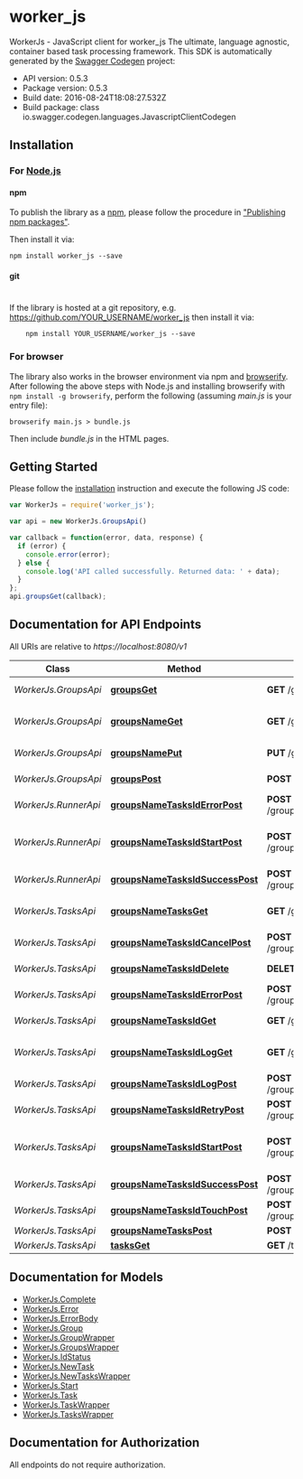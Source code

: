 # worker_js

WorkerJs - JavaScript client for worker_js
The ultimate, language agnostic, container based task processing framework.
This SDK is automatically generated by the [Swagger Codegen](https://github.com/swagger-api/swagger-codegen) project:

- API version: 0.5.3
- Package version: 0.5.3
- Build date: 2016-08-24T18:08:27.532Z
- Build package: class io.swagger.codegen.languages.JavascriptClientCodegen

## Installation

### For [Node.js](https://nodejs.org/)

#### npm

To publish the library as a [npm](https://www.npmjs.com/),
please follow the procedure in ["Publishing npm packages"](https://docs.npmjs.com/getting-started/publishing-npm-packages).

Then install it via:

```shell
npm install worker_js --save
```

#### git
#
If the library is hosted at a git repository, e.g.
https://github.com/YOUR_USERNAME/worker_js
then install it via:

```shell
    npm install YOUR_USERNAME/worker_js --save
```

### For browser

The library also works in the browser environment via npm and [browserify](http://browserify.org/). After following
the above steps with Node.js and installing browserify with `npm install -g browserify`,
perform the following (assuming *main.js* is your entry file):

```shell
browserify main.js > bundle.js
```

Then include *bundle.js* in the HTML pages.

## Getting Started

Please follow the [installation](#installation) instruction and execute the following JS code:

```javascript
var WorkerJs = require('worker_js');

var api = new WorkerJs.GroupsApi()

var callback = function(error, data, response) {
  if (error) {
    console.error(error);
  } else {
    console.log('API called successfully. Returned data: ' + data);
  }
};
api.groupsGet(callback);

```

## Documentation for API Endpoints

All URIs are relative to *https://localhost:8080/v1*

Class | Method | HTTP request | Description
------------ | ------------- | ------------- | -------------
*WorkerJs.GroupsApi* | [**groupsGet**](docs/GroupsApi.md#groupsGet) | **GET** /groups | Get all group names.
*WorkerJs.GroupsApi* | [**groupsNameGet**](docs/GroupsApi.md#groupsNameGet) | **GET** /groups/{name} | Get information for a group.
*WorkerJs.GroupsApi* | [**groupsNamePut**](docs/GroupsApi.md#groupsNamePut) | **PUT** /groups/{name} | Create/update a task group.
*WorkerJs.GroupsApi* | [**groupsPost**](docs/GroupsApi.md#groupsPost) | **POST** /groups | Post new group
*WorkerJs.RunnerApi* | [**groupsNameTasksIdErrorPost**](docs/RunnerApi.md#groupsNameTasksIdErrorPost) | **POST** /groups/{name}/tasks/{id}/error | Mark task as failed.
*WorkerJs.RunnerApi* | [**groupsNameTasksIdStartPost**](docs/RunnerApi.md#groupsNameTasksIdStartPost) | **POST** /groups/{name}/tasks/{id}/start | Mark task as started, ie: status &#x3D; &#39;running&#39;
*WorkerJs.RunnerApi* | [**groupsNameTasksIdSuccessPost**](docs/RunnerApi.md#groupsNameTasksIdSuccessPost) | **POST** /groups/{name}/tasks/{id}/success | Mark task as succeeded.
*WorkerJs.TasksApi* | [**groupsNameTasksGet**](docs/TasksApi.md#groupsNameTasksGet) | **GET** /groups/{name}/tasks | Get task list by group name.
*WorkerJs.TasksApi* | [**groupsNameTasksIdCancelPost**](docs/TasksApi.md#groupsNameTasksIdCancelPost) | **POST** /groups/{name}/tasks/{id}/cancel | Cancel a task.
*WorkerJs.TasksApi* | [**groupsNameTasksIdDelete**](docs/TasksApi.md#groupsNameTasksIdDelete) | **DELETE** /groups/{name}/tasks/{id} | Delete the task.
*WorkerJs.TasksApi* | [**groupsNameTasksIdErrorPost**](docs/TasksApi.md#groupsNameTasksIdErrorPost) | **POST** /groups/{name}/tasks/{id}/error | Mark task as failed.
*WorkerJs.TasksApi* | [**groupsNameTasksIdGet**](docs/TasksApi.md#groupsNameTasksIdGet) | **GET** /groups/{name}/tasks/{id} | Gets task by id
*WorkerJs.TasksApi* | [**groupsNameTasksIdLogGet**](docs/TasksApi.md#groupsNameTasksIdLogGet) | **GET** /groups/{name}/tasks/{id}/log | Get the log of a completed task.
*WorkerJs.TasksApi* | [**groupsNameTasksIdLogPost**](docs/TasksApi.md#groupsNameTasksIdLogPost) | **POST** /groups/{name}/tasks/{id}/log | Send in a log for storage.
*WorkerJs.TasksApi* | [**groupsNameTasksIdRetryPost**](docs/TasksApi.md#groupsNameTasksIdRetryPost) | **POST** /groups/{name}/tasks/{id}/retry | Retry a task.
*WorkerJs.TasksApi* | [**groupsNameTasksIdStartPost**](docs/TasksApi.md#groupsNameTasksIdStartPost) | **POST** /groups/{name}/tasks/{id}/start | Mark task as started, ie: status &#x3D; &#39;running&#39;
*WorkerJs.TasksApi* | [**groupsNameTasksIdSuccessPost**](docs/TasksApi.md#groupsNameTasksIdSuccessPost) | **POST** /groups/{name}/tasks/{id}/success | Mark task as succeeded.
*WorkerJs.TasksApi* | [**groupsNameTasksIdTouchPost**](docs/TasksApi.md#groupsNameTasksIdTouchPost) | **POST** /groups/{name}/tasks/{id}/touch | Extend task timeout.
*WorkerJs.TasksApi* | [**groupsNameTasksPost**](docs/TasksApi.md#groupsNameTasksPost) | **POST** /groups/{name}/tasks | Enqueue task
*WorkerJs.TasksApi* | [**tasksGet**](docs/TasksApi.md#tasksGet) | **GET** /tasks | Get next task.


## Documentation for Models

 - [WorkerJs.Complete](docs/Complete.md)
 - [WorkerJs.Error](docs/Error.md)
 - [WorkerJs.ErrorBody](docs/ErrorBody.md)
 - [WorkerJs.Group](docs/Group.md)
 - [WorkerJs.GroupWrapper](docs/GroupWrapper.md)
 - [WorkerJs.GroupsWrapper](docs/GroupsWrapper.md)
 - [WorkerJs.IdStatus](docs/IdStatus.md)
 - [WorkerJs.NewTask](docs/NewTask.md)
 - [WorkerJs.NewTasksWrapper](docs/NewTasksWrapper.md)
 - [WorkerJs.Start](docs/Start.md)
 - [WorkerJs.Task](docs/Task.md)
 - [WorkerJs.TaskWrapper](docs/TaskWrapper.md)
 - [WorkerJs.TasksWrapper](docs/TasksWrapper.md)


## Documentation for Authorization

 All endpoints do not require authorization.


